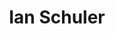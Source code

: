 ---
title: Ian Schuler
company: Development Seed
role: CEO
twitter: ianschuler
website: http://developmentseed.org
avatar:
---
